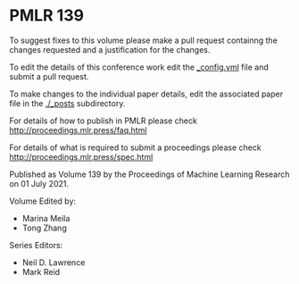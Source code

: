 # PMLR 139

To suggest fixes to this volume please make a pull request containng the changes requested and a justification for the changes.

To edit the details of this conference work edit the [_config.yml](./_config.yml) file and submit a pull request.

To make changes to the individual paper details, edit the associated paper file in the [./_posts](./_posts) subdirectory.

For details of how to publish in PMLR please check http://proceedings.mlr.press/faq.html

For details of what is required to submit a proceedings please check http://proceedings.mlr.press/spec.html



Published as Volume 139 by the Proceedings of Machine Learning Research on 01 July 2021.

Volume Edited by:
  * Marina Meila
  * Tong Zhang

Series Editors:
  * Neil D. Lawrence
  * Mark Reid
